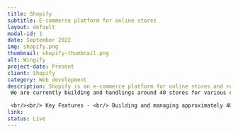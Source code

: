 ```yaml
---
title: Shopify
subtitle: E-commerce platform for online stores
layout: default
modal-id: 1
date: September 2022
img: shopify.png
thumbnail: shopify-thumbnail.png
alt: Wingify
project-date: Present
client: Shopify
category: Web development
description: Shopify is an e-commerce platform for online stores and retail point-of-sale system.<br/>
 We are currently building and handlings around 40 stores for various clients of Social Imprints such as Stripe, Adobe. Elastic etc. We are also maintaining over 10 Shopify Custom Apps for many use case like promo code generation, E-Wallet etc.

 <br/><br/> Key Features - <br/> Building and managing approximately 40 stores for various Social Imprints clients. <br/> Managing over 10 Shopify Custom Apps for various use cases, including the creation of promo codes and e-wallets.<br/><br/> How It Works? <br/> The tech pyramid of shopify is formed by Shopify, JavaScript, Zapier and Ruby on Rails.
link: 
status: Live
---
```

